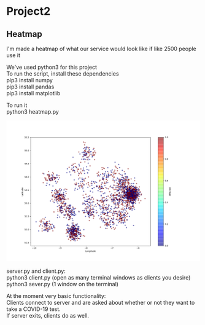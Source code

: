 # Project2

## Heatmap
I'm made a heatmap of what our service would look like if like 2500 people use it

We've used python3 for this project\
To run the script, install these dependencies\
pip3 install numpy \
pip3 install pandas \
pip3 install matplotlib

To run it \
python3 heatmap.py

![heatmap](heatmap/heatmapimg.png)


server.py and client.py:\
python3 client.py (open as many terminal windows as clients you desire)\
python3 sever.py (1 window on the terminal)

At the moment very basic functionality:\
    Clients connect to server and are asked about whether or not they want to take a COVID-19 test.\
    If server exits, clients do as well.


